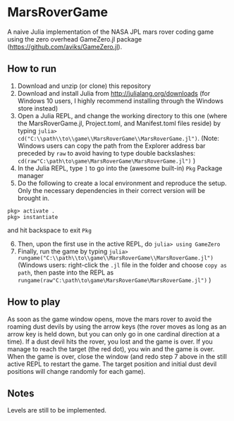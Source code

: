 # MarsRoverGame
A naive Julia implementation of the NASA JPL mars rover coding game using the zero overhead GameZero.jl package (https://github.com/aviks/GameZero.jl).

## How to run
1. Download and unzip (or clone) this repository
2. Download and install Julia from http://julialang.org/downloads (for Windows 10 users, I highly recommend installing through the Windows store instead)
3. Open a Julia REPL, and change the working directory to this one (where the MarsRoverGame.jl, Project.toml, and Manifest.toml files reside) by typing `julia> cd("C:\\path\\to\\game\\MarsRoverGame\\MarsRoverGame.jl")`. (Note: Windows users can copy the path from the Explorer address bar preceded by `raw` to avoid having to type double backslashes: `cd(raw"C:\path\to\game\MarsRoverGame\MarsRoverGame.jl")` )
4. In the Julia REPL, type `]` to go into the (awesome built-in) `Pkg` Package manager
5. Do the following to create a local environment and reproduce the setup. Only the necessary dependencies in their correct version will be brought in.
```
pkg> activate .
pkg> instantiate
```
and hit backspace to exit `Pkg`

6. Then, upon the first use in the active REPL, do `julia> using GameZero`
7. Finally, run the game by typing `julia> rungame("C:\\path\\to\\game\\MarsRoverGame\\MarsRoverGame.jl")`
(Windows users: right-click the `.jl` file in the folder and choose `copy as path`, then paste into the REPL as `rungame(raw"C:\path\to\game\MarsRoverGame\MarsRoverGame.jl")` )

## How to play
As soon as the game window opens, move the mars rover to avoid the roaming dust devils by using the arrow keys (the rover moves as long as an arrow key is held down, but you can only go in one cardinal direction at a time). If a dust devil hits the rover, you lost and the game is over. If you manage to reach the target (the red dot), you win and the game is over. When the game is over, close the window (and redo step 7 above in the still active REPL to restart the game. The target position and initial dust devil positions will change randomly for each game). 

## Notes
Levels are still to be implemented.
